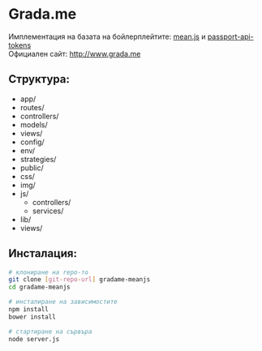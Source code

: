 # Grada.me 
Имплементация на базата на бойлерплейтите: [mean.js](https://github.com/meanjs/mean) и [passport-api-tokens](https://github.com/roblevintennis/passport-api-tokens)  
Официален сайт: http://www.grada.me 


Структура:
----------
  
- app/
 - routes/
 - controllers/
 - models/
 - views/
- config/
 - env/
 - strategies/
- public/ 
 - css/
 - img/
 - js/
    - controllers/
    - services/
 - lib/
 - views/



Инсталация:
--------------

```sh
# клониране на repo-то
git clone [git-repo-url] gradame-meanjs
cd gradame-meanjs

# инсталиране на зависимостите
npm install
bower install

# стартиране на сървъра
node server.js
```

    
